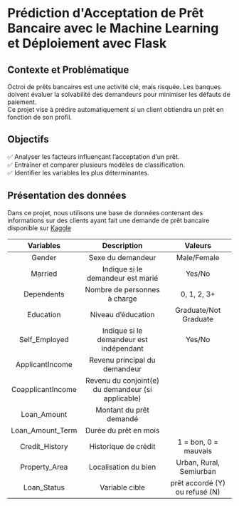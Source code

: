 # Prédiction d'Acceptation de Prêt Bancaire avec le Machine Learning et Déploiement avec Flask

## Contexte et Problématique
Octroi de prêts bancaires est une activité clé, mais risquée. Les banques doivent évaluer la solvabilité des demandeurs pour minimiser les défauts de paiement. <br>
Ce projet vise à prédire automatiquement si un client obtiendra un prêt en fonction de son profil.

## Objectifs
✅ Analyser les facteurs influençant l’acceptation d’un prêt. <br>
✅ Entraîner et comparer plusieurs modèles de classification.<br>
✅ Identifier les variables les plus déterminantes.<br>

## Présentation des données
Dans ce projet, nous utilisons une base de données contenant des informations sur des clients ayant fait une demande de prêt bancaire disponible sur [Kaggle](https://www.kaggle.com/datasets/altruistdelhite04/loan-prediction-problem-dataset?resource=download) <br>

|Variables| Description | Valeurs|
|:-------:|:-----------:|:------:|
|  Gender | Sexe du demandeur |Male/Female|
|Married| Indique si le demandeur est marié| Yes/No	|
|Dependents|Nombre de personnes à charge |0, 1, 2, 3+ |
|Education| Niveau d’éducation |Graduate/Not Graduate|
|Self_Employed |Indique si le demandeur est indépendant|Yes/No|
|ApplicantIncome| Revenu principal du demandeur |
|CoapplicantIncome| Revenu du conjoint(e) du demandeur (si applicable)|
|Loan_Amount |Montant du prêt demandé |
|Loan_Amount_Term  |Durée du prêt en mois |
|Credit_History | Historique de crédit |1 = bon, 0 = mauvais|
|Property_Area| Localisation du bien |Urban, Rural, Semiurban|
|Loan_Status	|Variable cible |prêt accordé (Y) ou refusé (N)|
